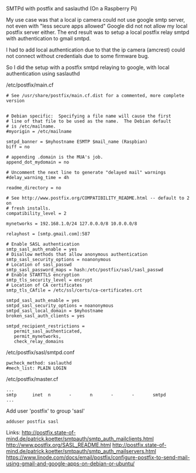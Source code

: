 SMTPd with postfix and saslauthd (On a Raspberry Pi)

My use case was that a local ip camera could not use google smtp server, not even with "less secure apps allowed"
Google did not not allow my local postfix server either.
The end result was to setup a local postfix relay smtpd with authentication to gmail smtpd.

I had to add local authentication due to that the ip camera (amcrest) could not connect without credentials due to some firmware bug.

So I did the setup with a postfix smtpd relaying to google, with local authentication using saslauthd

/etc/postfix/main.cf
```
# See /usr/share/postfix/main.cf.dist for a commented, more complete version


# Debian specific:  Specifying a file name will cause the first
# line of that file to be used as the name.  The Debian default
# is /etc/mailname.
#myorigin = /etc/mailname

smtpd_banner = $myhostname ESMTP $mail_name (Raspbian)
biff = no

# appending .domain is the MUA's job.
append_dot_mydomain = no

# Uncomment the next line to generate "delayed mail" warnings
#delay_warning_time = 4h

readme_directory = no

# See http://www.postfix.org/COMPATIBILITY_README.html -- default to 2 on
# fresh installs.
compatibility_level = 2

mynetworks = 192.168.1.0/24 127.0.0.0/8 10.0.0.0/8

relayhost = [smtp.gmail.com]:587

# Enable SASL authentication
smtp_sasl_auth_enable = yes
# Disallow methods that allow anonymous authentication
smtp_sasl_security_options = noanonymous
# Location of sasl_passwd
smtp_sasl_password_maps = hash:/etc/postfix/sasl/sasl_passwd
# Enable STARTTLS encryption
smtp_tls_security_level = encrypt
# Location of CA certificates
smtp_tls_CAfile = /etc/ssl/certs/ca-certificates.crt

smtpd_sasl_auth_enable = yes
smtpd_sasl_security_options = noanonymous
smtpd_sasl_local_domain = $myhostname
broken_sasl_auth_clients = yes

smtpd_recipient_restrictions = 
   permit_sasl_authenticated, 
   permit_mynetworks, 
   check_relay_domains
```

/etc/postfix/sasl/smtpd.conf

```
pwcheck_method: saslauthd
#mech_list: PLAIN LOGIN
```

/etc/postfix/master.cf

```
...
smtp      inet  n       -       n       -       -       smtpd
...
```

Add user 'postfix' to group 'sasl' 
```
adduser postfix sasl
```

Links:
http://postfix.state-of-mind.de/patrick.koetter/smtpauth/smtp_auth_mailclients.html
http://www.postfix.org/SASL_README.html
http://postfix.state-of-mind.de/patrick.koetter/smtpauth/smtp_auth_mailservers.html
https://www.linode.com/docs/email/postfix/configure-postfix-to-send-mail-using-gmail-and-google-apps-on-debian-or-ubuntu/
